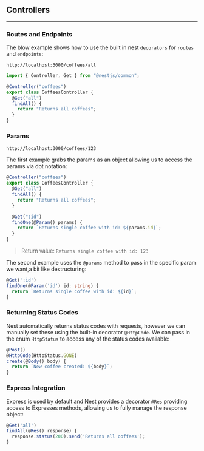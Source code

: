 ## Controllers

---

### Routes and Endpoints

The blow example shows how to use the built in nest `decorators` for `routes` and `endpoints`:

```
http://localhost:3000/coffees/all

```

```ts
import { Controller, Get } from "@nestjs/common";

@Controller("coffees")
export class CoffeesController {
  @Get("all")
  findAll() {
    return "Returns all coffees";
  }
}
```

### Params

```
http://localhost:3000/coffees/123
```

The first example grabs the params as an object allowing us to access the params via dot notation:

```ts
@Controller("coffees")
export class CoffeesController {
  @Get("all")
  findAll() {
    return "Returns all coffees";
  }

  @Get(":id")
  findOne(@Param() params) {
    return `Returns single coffee with id: ${params.id}`;
  }
}
```

> Return value: `Returns single coffee with id: 123`

The second example uses the `@params` method to pass in the specific param we want,a bit like destructuring:

```ts
@Get(':id')
findOne(@Param('id') id: string) {
  return `Returns single coffee with id: ${id}`;
}

```

### Returning Status Codes

Nest automatically returns status codes with requests, however we can manually set these using the built-in decorator `@HttpCode`. We can pass in the enum `HttpStatus` to access any of the status codes available:

```ts
@Post()
@HttpCode(HttpStatus.GONE)
create(@Body() body) {
  return `New coffee created: ${body}`;
}

```

### Express Integration

Express is used by default and Nest provides a decorator `@Res` providing access to Expresses methods, allowing us to fully manage the response object:

```ts
@Get('all')
findAll(@Res() response) {
  response.status(200).send('Returns all coffees');
}

```
